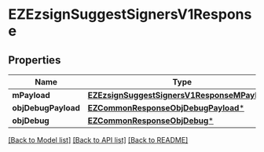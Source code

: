 # EZEzsignSuggestSignersV1Response

## Properties
Name | Type | Description | Notes
------------ | ------------- | ------------- | -------------
**mPayload** | [**EZEzsignSuggestSignersV1ResponseMPayload***](EZEzsignSuggestSignersV1ResponseMPayload.md) |  | 
**objDebugPayload** | [**EZCommonResponseObjDebugPayload***](EZCommonResponseObjDebugPayload.md) |  | [optional] 
**objDebug** | [**EZCommonResponseObjDebug***](EZCommonResponseObjDebug.md) |  | [optional] 

[[Back to Model list]](../README.md#documentation-for-models) [[Back to API list]](../README.md#documentation-for-api-endpoints) [[Back to README]](../README.md)


